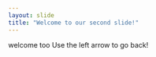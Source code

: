 ```yaml
---
layout: slide
title: "Welcome to our second slide!"
---
```

welcome too
Use the left arrow to go back!
